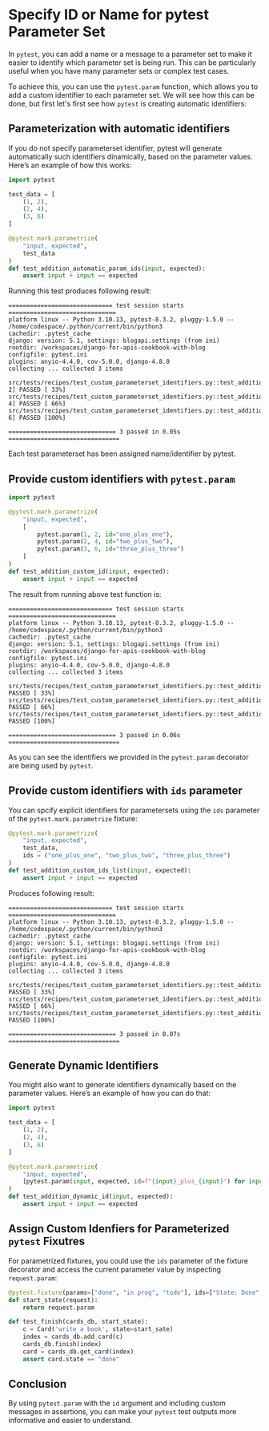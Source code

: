 # Specify ID or Name for pytest Parameter Set


In `pytest`, you can add a name or a message to a parameter set to make it easier to identify which parameter set is being run. This can be particularly useful when you have many parameter sets or complex test cases.

To achieve this, you can use the `pytest.param` function, which allows you to add a custom identifier to each parameter set. We will see how this can be done, but first let's first see how `pytest` is creating automatic identifiers:

## Parameterization with automatic identifiers

If you do not specify parameterset identifier, pytest will generate automatically such identifiers dinamically, based on the parameter values. Here’s an example of how this works:

```python
import pytest

test_data = [
    (1, 2),
    (2, 4),
    (3, 6)
]

@pytest.mark.parametrize(
    "input, expected", 
    test_data
)
def test_addition_automatic_param_ids(input, expected):
    assert input + input == expected
```

Running this test produces following result:

```
============================= test session starts ==============================
platform linux -- Python 3.10.13, pytest-8.3.2, pluggy-1.5.0 -- /home/codespace/.python/current/bin/python3
cachedir: .pytest_cache
django: version: 5.1, settings: blogapi.settings (from ini)
rootdir: /workspaces/django-for-apis-cookbook-with-blog
configfile: pytest.ini
plugins: anyio-4.4.0, cov-5.0.0, django-4.8.0
collecting ... collected 3 items

src/tests/recipes/test_custom_parameterset_identifiers.py::test_addition_automatic_param_ids[1-2] PASSED [ 33%]
src/tests/recipes/test_custom_parameterset_identifiers.py::test_addition_automatic_param_ids[2-4] PASSED [ 66%]
src/tests/recipes/test_custom_parameterset_identifiers.py::test_addition_automatic_param_ids[3-6] PASSED [100%]

============================== 3 passed in 0.05s ===============================
```

Each test parameterset has been assigned name/identifier by pytest.


## Provide custom identifiers with `pytest.param`


```python
import pytest

@pytest.mark.parametrize(
    "input, expected", 
    [
        pytest.param(1, 2, id="one_plus_one"),
        pytest.param(2, 4, id="two_plus_two"),
        pytest.param(3, 6, id="three_plus_three")
    ]
)
def test_addition_custom_id(input, expected):
    assert input + input == expected
```

The result from running above test function is:

```
============================= test session starts ==============================
platform linux -- Python 3.10.13, pytest-8.3.2, pluggy-1.5.0 -- /home/codespace/.python/current/bin/python3
cachedir: .pytest_cache
django: version: 5.1, settings: blogapi.settings (from ini)
rootdir: /workspaces/django-for-apis-cookbook-with-blog
configfile: pytest.ini
plugins: anyio-4.4.0, cov-5.0.0, django-4.8.0
collecting ... collected 3 items

src/tests/recipes/test_custom_parameterset_identifiers.py::test_addition_custom_id[one_plus_one] PASSED [ 33%]
src/tests/recipes/test_custom_parameterset_identifiers.py::test_addition_custom_id[two_plus_two] PASSED [ 66%]
src/tests/recipes/test_custom_parameterset_identifiers.py::test_addition_custom_id[three_plus_three] PASSED [100%]

============================== 3 passed in 0.06s ===============================
```

As you can see the identifiers we provided in the `pytest.param` decorator are being used by `pytest`.


## Provide custom identifiers with `ids` parameter

You can spcify explicit identifiers for parametersets using the `ids` parameter of the `pytest.mark.parametrize` fixture:

```python
@pytest.mark.parametrize(
    "input, expected", 
    test_data,
    ids = ("one_plus_one", "two_plus_two", "three_plus_three")
)
def test_addition_custom_ids_list(input, expected):
    assert input + input == expected
```

Produces following result:

```
============================= test session starts ==============================
platform linux -- Python 3.10.13, pytest-8.3.2, pluggy-1.5.0 -- /home/codespace/.python/current/bin/python3
cachedir: .pytest_cache
django: version: 5.1, settings: blogapi.settings (from ini)
rootdir: /workspaces/django-for-apis-cookbook-with-blog
configfile: pytest.ini
plugins: anyio-4.4.0, cov-5.0.0, django-4.8.0
collecting ... collected 3 items

src/tests/recipes/test_custom_parameterset_identifiers.py::test_addition_custom_ids_list[one_plus_one] PASSED [ 33%]
src/tests/recipes/test_custom_parameterset_identifiers.py::test_addition_custom_ids_list[two_plus_two] PASSED [ 66%]
src/tests/recipes/test_custom_parameterset_identifiers.py::test_addition_custom_ids_list[three_plus_three] PASSED [100%]

============================== 3 passed in 0.07s ===============================
```


## Generate Dynamic Identifiers

You might also want to generate identifiers dynamically based on the parameter values. Here’s an example of how you can do that:

```python
import pytest

test_data = [
    (1, 2),
    (2, 4),
    (3, 6)
]

@pytest.mark.parametrize(
    "input, expected", 
    [pytest.param(input, expected, id=f"{input}_plus_{input}") for input, expected in test_data]
)
def test_addition_dynamic_id(input, expected):
    assert input + input == expected
```


## Assign Custom Idenfiers for Parameterized `pytest` Fixutres

For parametrized fixtures, you could use the `ids` parameter of the fixture decorator and access the current parameter value by inspecting `request.param`:

```python
@pytest.fixture(params=["done", "in prog", "todo"], ids=["State: Done", "State: In Progress", "State: To Do"])
def start_state(request):
    return request.param

def test_finish(cards_db, start_state):
    c = Card('write a book', state=start_sate)
    index = cards_db.add_card(c)
    cards_db.finish(index)
    card = cards_db.get_card(index)
    assert card.state == "done"
```


## Conclusion

By using `pytest.param` with the `id` argument and including custom messages in assertions, you can make your `pytest` test outputs more informative and easier to understand.

